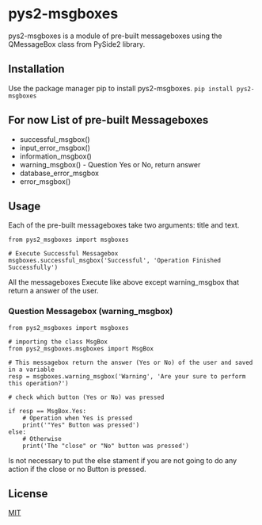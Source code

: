 # pys2-msgboxes

pys2-msgboxes is a module of pre-built messageboxes using the QMessageBox class from PySide2 library.

## Installation
Use the package manager pip to install pys2-msgboxes.
```pip install pys2-msgboxes```

## For now List of pre-built Messageboxes

* successful_msgbox()  
* input_error_msgbox() 
* information_msgbox()
* warning_msgbox() - Question Yes or No, return answer
* database_error_msgbox
* error_msgbox()

## Usage
Each of the pre-built messageboxes take two arguments: title and text.
```
from pys2_msgboxes import msgboxes

# Execute Successful Messagebox
msgboxes.successful_msgbox('Successful', 'Operation Finished Successfully')
```
All the messageboxes Execute like above except warning_msgbox that return a answer of the user.

### Question Messagebox (warning_msgbox)

```
from pys2_msgboxes import msgboxes

# importing the class MsgBox
from pys2_msgboxes.msgboxes import MsgBox

# This messagebox return the answer (Yes or No) of the user and saved in a variable
resp = msgboxes.warning_msgbox('Warning', 'Are your sure to perform this operation?')

# check which button (Yes or No) was pressed

if resp == MsgBox.Yes:
    # Operation when Yes is pressed
    print('"Yes" Button was pressed')
else:
    # Otherwise
    print('The "close" or "No" button was pressed')
```
Is not necessary to put the else stament if you are not going to do any action if the close or no Button is pressed.

## License
[MIT](https://opensource.org/licenses/MIT)